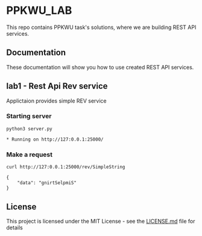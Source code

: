 # PPKWU_LAB

This repo contains PPKWU task's solutions, where we are building REST API services.

## Documentation 

These documentation will show you how to use created REST API services.

## lab1 - Rest Api Rev service

Applictaion provides simple REV service

### Starting server

```
python3 server.py
```
```
* Running on http://127:0.0.1:25000/
```

### Make a request

```
curl http://127:0.0.1:25000/rev/SimpleString
```
```
{
    "data": "gnirtSelpmiS"
}
```

## License

This project is licensed under the MIT License - see the [LICENSE.md](LICENSE.md) file for details

